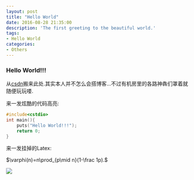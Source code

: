 ```yaml
---
layout: post
title: "Hello World"
date: 2016-08-28 21:35:00
description: 'The first greeting to the beautiful world.'
tags:
- Hello World
categories:
- Others
---
```


### Hello World!!!



从[csdn](http://blog.csdn.net/kyleyoung_ymj)搬来此处.其实本人并不怎么会搭博客...不过有机房里的各路神犇们罩着就随便玩玩喽.



来一发炫酷的代码高亮:

```c++
#include<cstdio>
int main(){
	puts("Hello World!!!");
	return 0;
}
```



来一发挂掉的Latex:

$\varphi(n)=n\prod_{p\mid n}(1-\frac 1p).$



<img src="http://latex.codecogs.com/gif.latex?\varphi(n)=n\prod_{p\mid n}(1-\frac 1p)">
